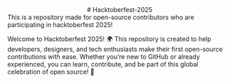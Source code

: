 <div align="center"> # Hacktoberfest-2025 </div>
This is a repository made for open-source contributors who are participating in hacktoberfest 2025!

Welcome to Hacktoberfest 2025! 🌍 This repository is created to help developers, designers, and tech enthusiasts make their first open-source contributions with ease. Whether you’re new to GitHub or already experienced, you can learn, contribute, and be part of this global celebration of open source! 🚀
